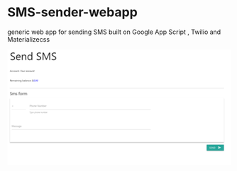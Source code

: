 # SMS-sender-webapp
generic web app for sending SMS built on Google App Script , Twilio and Materializecss 


![alt text](https://github.com/mnove/SMS-sender-webapp/blob/main/smsApp.png)

